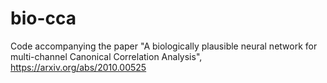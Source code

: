 # bio-cca
Code accompanying the paper "A biologically plausible neural network for multi-channel Canonical Correlation Analysis", https://arxiv.org/abs/2010.00525
